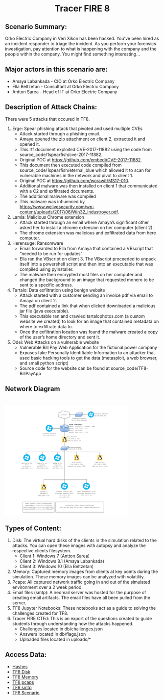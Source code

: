<div align="center">

# Tracer FIRE 8
</div>

## Scenario Summary:
Orko Electric Company in Veri Xikon has been hacked. You've been hired as an incident responder to triage the incident. As you perform your forensics investigation, pay attention to what is happening with the company and the people within the company. You might find something interesting...

## Major actors in this scenario are:
* Amaya Labankada - CIO at Orko Electric Company
* Ella Beltzetan - Consultant at Orko Electric Company
* Antton Sarea - Head of IT at Orko Electric Company

## Description of Attack Chains:
There were 5 attacks that occured in TF8.
1. Erge: Spear phishing attack that pivoted and used multiple CVEs
    * Attack started through a phishing email.
    * Amaya opened the zip attachment on client 2, extracted it and opened it.
    * This rtf document exploited CVE-2017-11882 using the code from source_code/1spearfish/cve-2017-11882.
    * Original POC at https://github.com/embedi/CVE-2017-11882.
    * This document then executed code compiled from source_code/1spearfish/eternal_blue which allowed it to scan for vulnerable machines in the network and pivot to client 1.
    * Original POC at https://github.com/worawit/MS17-010.
    * Additional malware was then installed on client 1 that communicated with a C2 and exfiltrated documents.
    * The additional malware was compiled
    * This malware was influenced by https://www.welivesecurity.com/wp-content/uploads/2017/06/Win32_Industroyer.pdf.
2. Lamia: Malicious Chrome extension
    * Attack started through an email where Amaya’s significant other asked her to install a chrome extension on her computer (client 2).
    * The chrome extension was malicious and exfiltrated data from here computer.
3. Herensuge: Ransomware
    * Email forwarded to Ella from Amaya that contained a VBscript that “needed to be run for updates”
    * Ella ran the VBscript on client 3. The VBscript proceeded to unpack itself into a powershell script and then into an executable that was compiled using pyinstaller.
    * The malware then encrypted most files on her computer and changed the background to an image that requested monero to be sent to a specific address.
4. Tartalo: Data exfiltration using benign website
    * Attack started with a customer sending an invoice pdf via email to Amaya on client 2.
    * The pdf contained a link that when clicked downloaded a malicious jar file (java executable).
    * This executable ran and crawled tartalophotos.com (a custom website we created) to look for an image that contained metadata on where to exfiltrate data to.
    * Once the exfiltration location was found the malware created a copy of the user’s home directory and sent it.
5. Odei: Web Attacks on a vulnerable website
    * Vulnerable Bill Pay Web Application for the fictional power company
    * Exposes fake Personally Identifiable Information to an attacker that used basic hacking tools to get the data (metasploit, a web browser, and small python script)
    * Source code for the website can be found at source_code/TF8-BillPayApp

## Network Diagram
# <img align="center" src="media/TF8-network_diagram.png" width="80%">

## Types of Content:
1. Disk: The virtual hard disks of the clients in the simulation related to the attacks. You can open these images with autopsy and analyze the respective clients filesystem.
    * Client 1: Windows 7 (Antton Sarea)
    * Client 2: Windows 8.1 (Amaya Labankada)
    * Client 3: Windows 10 (Ella Beltzetan)
2. Memory: Captured memory images from clients at key points during the simulation. These memory images can be analyzed with volatility.
3. Pcaps: All captured network traffic going in and out of the simulated environment over a 2 week period.
4. Email files (smtp): A iredmail server was hosted for the purpose of creating email artifacts. The email files have all been pulled from the server.
5. TF8 Jupyter Notebooks: These notebooks act as a guide to solving the challenges created for TF8.
6. Tracer FIRE CTFd: This is an export of the questions created to guide students through understanding how the attacks happened.
    * Challenges located in db/challenges.json
    * Answers located in db/flags.json
    * Uploaded files located in uploads/*

## Access Data:
- [Hashes](https://tracerfire-release.s3.amazonaws.com/TracerFIRE-8/hashes+(SAND2020-5637+O).txt)
- [TF8 Disk](https://tracerfire-release.s3.amazonaws.com/TracerFIRE-8/TF8-disk-SAND2020-5637_O.zip)
- [TF8 Memory](https://tracerfire-release.s3.amazonaws.com/TracerFIRE-8/TF8-memory-SAND2020-5637_O.zip)
- [TF8 pcaps](https://tracerfire-release.s3.amazonaws.com/TracerFIRE-8/TF8-pcaps-SAND2020-5637_O.zip)
- [TF8 smtp](https://tracerfire-release.s3.amazonaws.com/TracerFIRE-8/TF8-smtp-SAND2020-5637_O.zip)
- [TF8 Scenario](https://tracerfire-release.s3.amazonaws.com/TracerFIRE-8/Tracer+FIRE+8+Scenario+(SAND2020-5637+O).pptx)
